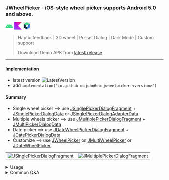 ### JWheelPicker - iOS-style wheel picker supports Android 5.0 and above.

<p float="left">
  <img src="https://raw.githubusercontent.com/github/explore/8baf984947f4d9c32006bd03fa4c51ff91aadf8d/topics/android/android.png"  width="24" />
  <img src="https://raw.githubusercontent.com/github/explore/4479d2a2c854198cb00160f8593519c14dc3b905/topics/kotlin/kotlin.png" width="24" />
  <img src="https://raw.githubusercontent.com/github/explore/ae48d1ca3274c0c3a90f872e605eaef069a16771/topics/jetpack-compose/jetpack-compose.png" width="24" />
</p>


> Haptic feedback | 3D wheel | Preset Dialog | Dark Mode | Custom support
> 
> Download Demo APK from [latest release]

--------

#### Implementation
- latest version ![LatestVersion]
- add `implementation("io.github.oojohn6oo:jwheelpicker:<version>")`

#### Summary
* Single wheel picker ==> use [JSinglePickerDialogFragment] + [JSinglePickerDialogData] or [JSinglePickerDialogAdapterData]
* Multiple wheels picker ==> use [JMultiplePickerDialogFragment] + [JMultiPickerDialogData]
* Date picker ==> use [JDateWheelPickerDialogFragment] + [JDatePickerDialogData]
* Customize ==> use [JWheelPicker] or [JMultiWheelPicker] or [JDateWheelPicker]

|||
| ---- | ---- |
| <img src="https://github.com/oOJohn6Oo/JWheelPicker/assets/24718357/4e25e324-bfd5-4510-a522-a5f642581d3e" alt="JSinglePickerDialogFragment"/>|<img src="https://github.com/oOJohn6Oo/JWheelPicker/assets/24718357/360d5bc8-333a-4d5b-ba59-5d772bbda831" alt="JMultiplePickerDialogFragment"/>|

<details>
  <summary>Usage</summary>

<details>
  <summary>1️⃣For Default BottomSheet Dialog Use</summary>

https://github.com/oOJohn6Oo/JWheelPicker/blob/edd59cea0ea8a9d1635c696a836c5eebe32e9793/app/src/main/kotlin/io/john6/demo/wheelpicker/JWheelPickerDemoActivity.kt#L75-L104

https://github.com/oOJohn6Oo/JWheelPicker/blob/edd59cea0ea8a9d1635c696a836c5eebe32e9793/app/src/main/kotlin/io/john6/demo/wheelpicker/JWheelPickerDemoActivity.kt#L106-L116

https://github.com/oOJohn6Oo/JWheelPicker/blob/edd59cea0ea8a9d1635c696a836c5eebe32e9793/app/src/main/kotlin/io/john6/demo/wheelpicker/JWheelPickerDemoActivity.kt#L144-L162

And using FragmentResult API to get the callback

https://github.com/oOJohn6Oo/JWheelPicker/blob/91aae0b0f9344d1e870e66368ad6771e699d58d3/app/src/main/kotlin/io/john6/demo/wheelpicker/JWheelPickerDemoActivity.kt#L77-L84

</details>

<details>
  <summary>2️⃣For Any Compose View Use</summary>

https://github.com/oOJohn6Oo/JWheelPicker/blob/edd59cea0ea8a9d1635c696a836c5eebe32e9793/JWheelPicker/src/main/kotlin/io/john6/base/compose/picker/dialog/single/JSinglePickerDialogFragment.kt#L141-L152

https://github.com/oOJohn6Oo/JWheelPicker/blob/edd59cea0ea8a9d1635c696a836c5eebe32e9793/JWheelPicker/src/main/kotlin/io/john6/base/compose/picker/dialog/multiple/JMultiplePickerDialogFragment.kt#L147-L155

https://github.com/oOJohn6Oo/JWheelPicker/blob/edd59cea0ea8a9d1635c696a836c5eebe32e9793/JWheelPicker/src/main/kotlin/io/john6/base/compose/picker/dialog/date/JDateWheelPickerDialogFragment.kt#L121-L132

</details>

</details>

<details>
  <summary>Common Q&A</summary>

### How can I customize the header of Picker Dialog
> Just override the `ColumnScope.DefaultPickerHeader` function, like [CustomTitleSinglePickerDialogFragment].

### How to disable the swipe-to-dismiss feature of the preset Picker Dialog?
> When passing data like [JDatePickerDialogData], set the `isDraggable` to false.

</details>


[LatestVersion]: https://badgen.net/maven/v/maven-central/io.github.oojohn6oo/jwheelpicker
[JWheelPicker]: ./JWheelPicker/src/main/kotlin/io/john6/base/compose/picker/JWheelPicker.kt
[JMultiWheelPicker]: ./JWheelPicker/src/main/kotlin/io/john6/base/compose/picker/JMultiWheelPicker.kt
[JDateWheelPicker]: ./JWheelPicker/src/main/kotlin/io/john6/base/compose/picker/JDateWheelPicker.kt
[JSinglePickerDialogFragment]: ./JWheelPicker/src/main/kotlin/io/john6/base/compose/picker/dialog/single/JSinglePickerDialogFragment.kt
[JSinglePickerDialogData]: ./JWheelPicker/src/main/kotlin/io/john6/base/compose/picker/dialog/single/JSinglePickerDialogData.kt
[JSinglePickerDialogAdapterData]: ./JWheelPicker/src/main/kotlin/io/john6/base/compose/picker/dialog/single/JSinglePickerDialogAdapterData.kt
[JMultiplePickerDialogFragment]: ./JWheelPicker/src/main/kotlin/io/john6/base/compose/picker/dialog/multiple/JMultiplePickerDialogFragment.kt
[JMultiPickerDialogData]: ./JWheelPicker/src/main/kotlin/io/john6/base/compose/picker/dialog/multiple/JMultiPickerDialogData.kt
[JDateWheelPickerDialogFragment]: ./JWheelPicker/src/main/kotlin/io/john6/base/compose/picker/dialog/multiple/JDateWheelPickerDialogFragment.kt
[JDatePickerDialogData]: ./JWheelPicker/src/main/kotlin/io/john6/base/compose/picker/dialog/multiple/JDatePickerDialogData.kt
[IJPickerAdapter]: ./JWheelPicker/src/main/kotlin/io/john6/base/compose/picker/dialog/IJPickerAdapter.kt
[CustomTitleSinglePickerDialogFragment]: ./app/src/main/kotlin/io/john6/demo/wheelpicker/CustomTitleSinglePickerDialogFragment.kt
[latest release]: https://github.com/oOJohn6Oo/JWheelPicker/releases/latest